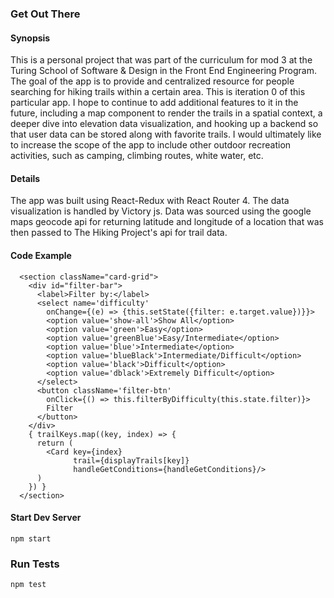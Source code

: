 ### Get Out There

#### Synopsis
This is a personal project that was part of the curriculum for mod 3 at the Turing School of Software & Design in the Front End Engineering Program. The goal of the app is to provide and centralized resource for people searching for hiking trails within a certain area. This is iteration 0 of this particular app. I hope to continue to add additional features to it in the future, including a map component to render the trails in a spatial context, a deeper dive into elevation data visualization, and hooking up a backend so that user data can be stored along with favorite trails. I would ultimately like to increase the scope of the app to include other outdoor recreation activities, such as camping, climbing routes, white water, etc.

#### Details
The app was built using React-Redux with React Router 4. The data visualization is handled by Victory js. Data was sourced using the google maps geocode api for returning latitude and longitude of a location that was then passed to The Hiking Project's api for trail data.

#### Code Example
```
  <section className="card-grid">
    <div id="filter-bar">
      <label>Filter by:</label>
      <select name='difficulty'
        onChange={(e) => {this.setState({filter: e.target.value})}}>
        <option value='show-all'>Show All</option>
        <option value='green'>Easy</option>
        <option value='greenBlue'>Easy/Intermediate</option>
        <option value='blue'>Intermediate</option>
        <option value='blueBlack'>Intermediate/Difficult</option>
        <option value='black'>Difficult</option>
        <option value='dblack'>Extremely Difficult</option>
      </select>
      <button className='filter-btn'
        onClick={() => this.filterByDifficulty(this.state.filter)}>
        Filter
      </button>
    </div>
    { trailKeys.map((key, index) => {
      return (
        <Card key={index}
              trail={displayTrails[key]}
              handleGetConditions={handleGetConditions}/>
      )
    }) }
  </section>
  ```

#### Start Dev Server
`npm start`  

### Run Tests
`npm test`
